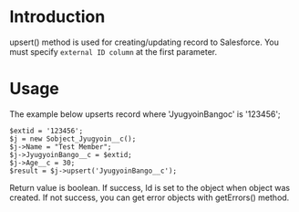 # Introduction #

upsert() method is used for creating/updating record to Salesforce.
You must specify `external ID column` at the first parameter.

# Usage #
The example below upserts record where 'JyugyoinBangoc' is '123456';
```
$extid = '123456';
$j = new Sobject_Jyugyoin__c();
$j->Name = "Test Member";
$j->JyugyoinBango__c = $extid;
$j->Age__c = 30;
$result = $j->upsert('JyugyoinBango__c');
```
Return value is boolean. If success, Id is set to the object when object was created. If not success, you can get error objects with getErrors() method.